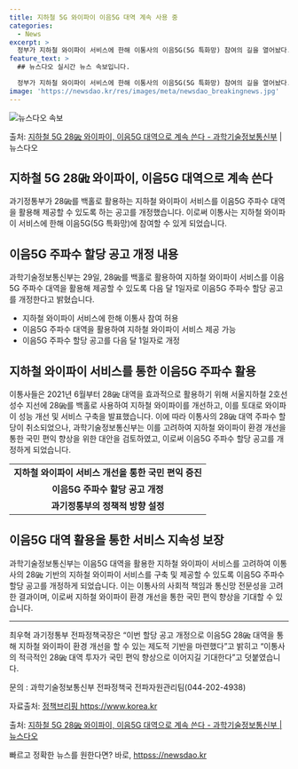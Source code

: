```yaml
---
title: 지하철 5G 와이파이 이음5G 대역 계속 사용 중
categories:
  - News
excerpt: >
  정부가 지하철 와이파이 서비스에 한해 이통사의 이음5G(5G 특화망) 참여의 길을 열어놨다. 과학기술정보통신…
feature_text: >
  ## 뉴스다오 실시간 뉴스 속보입니다.

  정부가 지하철 와이파이 서비스에 한해 이통사의 이음5G(5G 특화망) 참여의 길을 열어놨다. 과학기술정보통신…
image: 'https://newsdao.kr/res/images/meta/newsdao_breakingnews.jpg'
---
```


![뉴스다오 속보](httpss://newsdao.kr/res/images/meta/newsdao_breakingnews.jpg)

<p>출처: <a href="https://newsdao.kr/2672" rel="dofollow">지하철 5G 28㎓ 와이파이, 이음5G 대역으로 계속 쓴다 - 과학기술정보통신부</a> | 뉴스다오</p>

<h2>지하철 5G 28㎓ 와이파이, 이음5G 대역으로 계속 쓴다</h2>

<p data-ke-size="size16">과기정통부가 28㎓를 백홀로 활용하는 지하철 와이파이 서비스를 이음5G 주파수 대역을 활용해 제공할 수 있도록 하는 공고를 개정했습니다. 이로써 이통사는 지하철 와이파이 서비스에 한해 이음5G(5G 특화망)에 참여할 수 있게 되었습니다.</p>

<h2 data-ke-size="size26">이음5G 주파수 할당 공고 개정 내용</h2>

<p data-ke-size="size16">과학기술정보통신부는 29일, 28㎓를 백홀로 활용하여 지하철 와이파이 서비스를 이음5G 주파수 대역을 활용해 제공할 수 있도록 다음 달 1일자로 이음5G 주파수 할당 공고를 개정한다고 밝혔습니다.</p>

<ul>
  <li>지하철 와이파이 서비스에 한해 이통사 참여 허용</li>
  <li>이음5G 주파수 대역을 활용하여 지하철 와이파이 서비스 제공 가능</li>
  <li>이음5G 주파수 할당 공고를 다음 달 1일자로 개정</li>
</ul>

<h2 data-ke-size="size26">지하철 와이파이 서비스를 통한 이음5G 주파수 활용</h2>

<p data-ke-size="size16">이통사들은 2021년 6월부터 28㎓ 대역을 효과적으로 활용하기 위해 서울지하철 2호선 성수 지선에 28㎓를 백홀로 사용하여 지하철 와이파이를 개선하고, 이를 토대로 와이파이 성능 개선 및 서비스 구축을 발표했습니다. 이에 따라 이통사의 28㎓ 대역 주파수 할당이 취소되었으나, 과학기술정보통신부는 이를 고려하여 지하철 와이파이 환경 개선을 통한 국민 편익 향상을 위한 대안을 검토하였고, 이로써 이음5G 주파수 할당 공고를 개정하게 되었습니다.</p>

<table>
  <tr>
    <td style="text-align: center; height: 17px;"><b>지하철 와이파이 서비스 개선을 통한 국민 편익 증진</b></td>
  </tr>
  <tr>
    <td style="text-align: center; height: 17px;"><b>이음5G 주파수 할당 공고 개정</b></td>
  </tr>
  <tr>
    <td style="text-align: center; height: 17px;"><b>과기정통부의 정책적 방향 설정</b></td>
  </tr>
</table>

<h2 data-ke-size="size26">이음5G 대역 활용을 통한 서비스 지속성 보장</h2>

<p data-ke-size="size16">과학기술정보통신부는 이음5G 대역을 활용한 지하철 와이파이 서비스를 고려하여 이통사의 28㎓ 기반의 지하철 와이파이 서비스를 구축 및 제공할 수 있도록 이음5G 주파수 할당 공고를 개정하게 되었습니다. 이는 이통사의 사회적 책임과 통신망 전문성을 고려한 결과이며, 이로써 지하철 와이파이 환경 개선을 통한 국민 편익 향상을 기대할 수 있습니다.</p>

<hr>

<p data-ke-size="size16">최우혁 과기정통부 전파정책국장은 “이번 할당 공고 개정으로 이음5G 28㎓ 대역을 통해 지하철 와이파이 환경 개선을 할 수 있는 제도적 기반을 마련했다”고 밝히고 “이통사의 적극적인 28㎓ 대역 투자가 국민 편익 향상으로 이어지길 기대한다”고 덧붙였습니다.</p>

<p data-ke-size="size16">문의 : 과학기술정보통신부 전파정책국 전파자원관리팀(044-202-4938)</p>

<p data-ke-size="size16">자료출처: <a href="httpss://https://www.korea.kr/news/policyNewsView.do?newsId=147546619" target="_blank">정책브리핑 https://www.korea.kr</a></p>

<p data-ke-size="size16">출처: <a href="httpss://newsdao.kr/2672" target="_blank">지하철 5G 28㎓ 와이파이, 이음5G 대역으로 계속 쓴다 - 과학기술정보통신부 | 뉴스다오</a></p> 

빠르고 정확한 뉴스를 원한다면? 바로, <a href="httpss://newsdao.kr" rel="dofollow">httpss://newsdao.kr</a>


